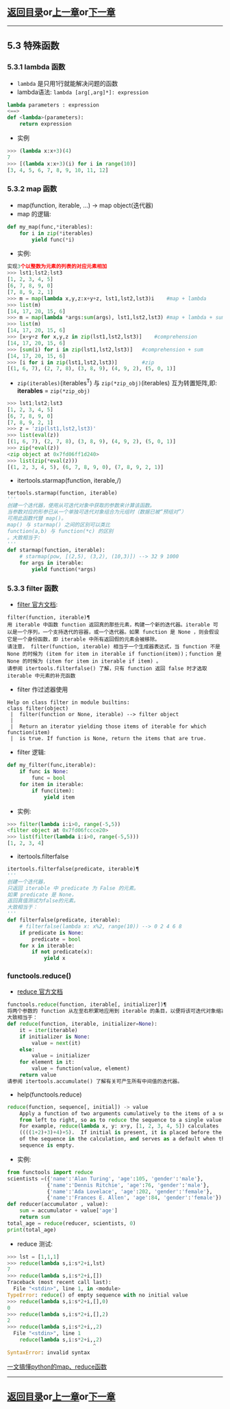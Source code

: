 ## [返回目录][catalogue]or[上一章][pre_chap]or[下一章][next_chap]
-----------------------------------------------------------------------------------
## 5.3 特殊函数

### 5.3.1 lambda 函数

+ `lambda` 是只用1行就能解决问题的函数
+ lambda语法: `lambda [arg[,arg]*]: expression`
```python
lambda parameters : expression
<==>
def <lambda>(parameters):
    return expression
```
+ 实例
```python
>>> (lambda x:x+3)(4)
7
>>> [(lambda x:x+3)(i) for i in range(10)]
[3, 4, 5, 6, 7, 8, 9, 10, 11, 12]
```

### 5.3.2 map 函数

+ map(function, iterable, ...) -> map object(迭代器)
+ map 的逻辑:
```python
def my_map(func,*iterables):
    for i in zip(*iterables)
        yield func(*i)
```
+ 实例:
```python
实现3个以整数为元素的列表的对应元素相加
>>> lst1;lst2;lst3
[1, 2, 3, 4, 5]
[6, 7, 8, 9, 0]
[7, 8, 9, 2, 1]
>>> m = map(lambda x,y,z:x+y+z, lst1,lst2,lst3)i	#map + lambda
>>> list(m)
[14, 17, 20, 15, 6]
>>> m = map(lambda *args:sum(args), lst1,lst2,lst3)	#map + lambda + sum
>>> list(m)
[14, 17, 20, 15, 6]
>>> [x+y+z for x,y,z in zip(lst1,lst2,lst3)]	#comprehension
[14, 17, 20, 15, 6]
>>> [sum(i) for i in zip(lst1,lst2,lst3)]	#comprehension + sum
[14, 17, 20, 15, 6]
>>> [i for i in zip(lst1,lst2,lst3)]		#zip
[(1, 6, 7), (2, 7, 8), (3, 8, 9), (4, 9, 2), (5, 0, 1)]
```

+ `zip(iterables)`(iterables<sup>T</sup>) 与 `zip(*zip_obj)`(iterables) 互为转置矩阵,即: **iterables** =  `zip(*zip_obj)`
```python
>>> lst1;lst2;lst3
[1, 2, 3, 4, 5]
[6, 7, 8, 9, 0]
[7, 8, 9, 2, 1]
>>> z = 'zip(lst1,lst2,lst3)'
>>> list(eval(z))
[(1, 6, 7), (2, 7, 8), (3, 8, 9), (4, 9, 2), (5, 0, 1)]
>>> zip(*eval(z))
<zip object at 0x7fd06ff1d240>
>>> list(zip(*eval(z)))
[(1, 2, 3, 4, 5), (6, 7, 8, 9, 0), (7, 8, 9, 2, 1)]
```


+ itertools.starmap(function, iterable,/)
```python
tertools.starmap(function, iterable)
'''
创建一个迭代器，使用从可迭代对象中获取的参数来计算该函数。
当参数对应的形参已从一个单独可迭代对象组合为元组时（数据已被“预组对”）
可用此函数代替 map()。
map() 与 starmap() 之间的区别可以类比 
function(a,b) 与 function(*c) 的区别
。大致相当于:
'''
def starmap(function, iterable):
    # starmap(pow, [(2,5), (3,2), (10,3)]) --> 32 9 1000
    for args in iterable:
        yield function(*args)
```

### 5.3.3 filter 函数

+ [filter 官方文档](https://docs.python.org/zh-cn/3.9/library/functions.html#filter):
```
filter(function, iterable)¶
用 iterable 中函数 function 返回真的那些元素，构建一个新的迭代器。iterable 可以是一个序列，一个支持迭代的容器，或一个迭代器。如果 function 是 None ，则会假设它是一个身份函数，即 iterable 中所有返回假的元素会被移除。
请注意， filter(function, iterable) 相当于一个生成器表达式，当 function 不是 None 的时候为 (item for item in iterable if function(item))；function 是 None 的时候为 (item for item in iterable if item) 。
请参阅 itertools.filterfalse() 了解，只有 function 返回 false 时才选取 iterable 中元素的补充函数
```

+ filter 作过滤器使用
```
Help on class filter in module builtins:
class filter(object)
 |  filter(function or None, iterable) --> filter object
 |  
 |  Return an iterator yielding those items of iterable for which function(item)
 |  is true. If function is None, return the items that are true.
```
+ filter 逻辑:
```python
def my_filter(func,iterable):
    if func is None:
        func = bool
    for item in iterable:
        if func(item):
            yield item
```



+ 实例:
```python
>>> filter(lambda i:i>0, range(-5,5))
<filter object at 0x7fd06fccce20>
>>> list(filter(lambda i:i>0, range(-5,5)))
[1, 2, 3, 4]
```


+ itertools.filterfalse
```python
itertools.filterfalse(predicate, iterable)¶
'''
创建一个迭代器，
只返回 iterable 中 predicate 为 False 的元素。
如果 predicate 是 None，
返回真值测试为false的元素。
大致相当于：
'''
def filterfalse(predicate, iterable):
    # filterfalse(lambda x: x%2, range(10)) --> 0 2 4 6 8
    if predicate is None:
        predicate = bool
    for x in iterable:
        if not predicate(x):
            yield x
```

### functools.reduce()

+ [reduce 官方文档](https://docs.python.org/zh-cn/3.9/library/functools.html#functools.reduce)
```python
functools.reduce(function, iterable[, initializer])¶
将两个参数的 function 从左至右积累地应用到 iterable 的条目，以便将该可迭代对象缩减为单一的值。 例如，reduce(lambda x, y: x+y, [1, 2, 3, 4, 5]) 是计算 ((((1+2)+3)+4)+5) 的值。 左边的参数 x 是积累值而右边的参数 y 则是来自 iterable 的更新值。 如果存在可选项 initializer，它会被放在参与计算的可迭代对象的条目之前，并在可迭代对象为空时作为默认值。 如果没有给出 initializer 并且 iterable 仅包含一个条目，则将返回第一项。
大致相当于：
def reduce(function, iterable, initializer=None):
    it = iter(iterable)
    if initializer is None:
        value = next(it)
    else:
        value = initializer
    for element in it:
        value = function(value, element)
    return value
请参阅 itertools.accumulate() 了解有关可产生所有中间值的迭代器。
```
+ help(functools.reduce)
```python
reduce(function, sequence[, initial]) -> value   
    Apply a function of two arguments cumulatively to the items of a sequence,
    from left to right, so as to reduce the sequence to a single value.
    For example, reduce(lambda x, y: x+y, [1, 2, 3, 4, 5]) calculates
    ((((1+2)+3)+4)+5).  If initial is present, it is placed before the items
    of the sequence in the calculation, and serves as a default when the
    sequence is empty.
```

+ 实例:
```python
from functools import reduce
scientists =({'name':'Alan Turing', 'age':105, 'gender':'male'},
             {'name':'Dennis Ritchie', 'age':76, 'gender':'male'},
             {'name':'Ada Lovelace', 'age':202, 'gender':'female'},
             {'name':'Frances E. Allen', 'age':84, 'gender':'female'})
def reducer(accumulator , value):
    sum = accumulator + value['age']
    return sum
total_age = reduce(reducer, scientists, 0)
print(total_age)
```

+ reduce 测试:
```python
>>> lst = [1,1,1]
>>> reduce(lambda s,i:s*2+i,lst)
7
>>> reduce(lambda s,i:s*2+i,[])
Traceback (most recent call last):
  File "<stdin>", line 1, in <module>
TypeError: reduce() of empty sequence with no initial value
>>> reduce(lambda s,i:s*2+i,[],0)
0
>>> reduce(lambda s,i:s*2+i,[],2)
2
>>> reduce(lambda s,i:s*2+i,,2)
  File "<stdin>", line 1
    reduce(lambda s,i:s*2+i,,2)
                            ^
SyntaxError: invalid syntax
```

[一文搞懂python的map、reduce函数](https://zhuanlan.zhihu.com/p/77311224)



-----------------------------------------------------------------------------------
## [返回目录][catalogue]or[上一章][pre_chap]or[下一章][next_chap]
[catalogue]: ../2021-01-21-chap5.md
[pre_chap]: chap5_2_function-is-object.md
[next_chap]: ../2021-01-21-chap5.md
